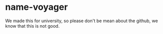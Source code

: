 ﻿# name-voyager
We made this for university, so please don't be mean about the github, we know that this is not good.
